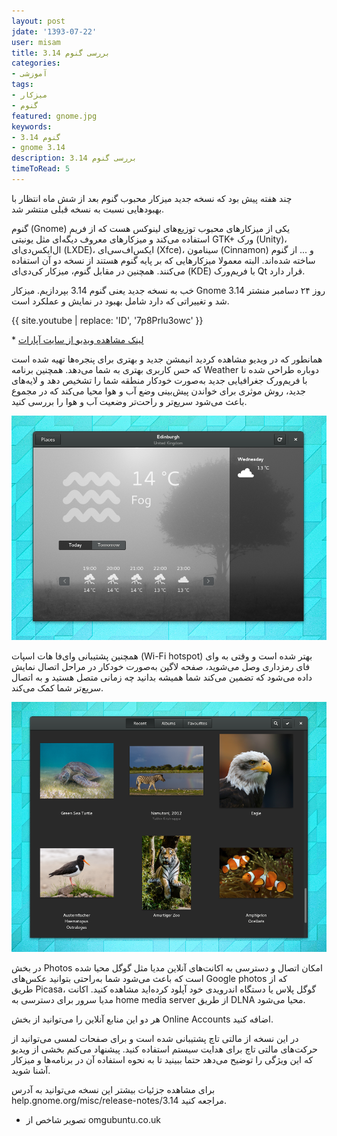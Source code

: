 ```yaml
---
layout: post
jdate: '1393-07-22'
user: misam
title: بررسی گنوم 3.14
categories:
- آموزشی
tags:
- میزکار
- گنوم
featured: gnome.jpg
keywords:
- گنوم 3.14
- gnome 3.14
description: بررسی گنوم 3.14
timeToRead: 5
---
```


چند هفته پیش بود که نسخه جدید میزکار محبوب گنوم بعد از شش ماه انتظار با بهبودهایی نسبت به نسخه قبلی منتشر شد.

گنوم (Gnome) یکی از میزکارهای محبوب توزیع‌های لینوکس هست که از فریم ورک <span dir="ltr">GTK+</span> استفاده می‌کند و میزکارهای معروف دیگه‌ای مثل یونیتی (Unity)، ال‌ایکس‌دی‌ای (LXDE)، ایکس‌اف‌سی‌ای (Xfce)، سینامون (Cinnamon) و ... از گنوم ساخته شده‌اند. البته معمولا میزکارهایی که بر پایه گنوم هستند از نسخه دو آن استفاده می‌کنند. همچنین در مقابل گنوم، میزکار کی‌دی‌ای (KDE) با فریم‌ورک Qt قرار دارد.

خب به نسخه جدید یعنی گنوم 3.14 بپردازیم. میزکار Gnome 3.14 روز ۲۴ دسامبر منشتر شد و تغییراتی که دارد شامل بهبود در نمایش و عملکرد است.

{{ site.youtube | replace: 'ID', '7p8Prlu3owc' }}

* [لینک مشاهده ویدیو از سایت آپارات](http://www.aparat.com/v/aC52d)

همانطور که در ویدیو مشاهده کردید انیمشن جدید و بهتری برای پنجره‌ها تهیه شده است که حس کاربری بهتری به شما می‌دهد. همچنین برنامه Weather دوباره طراحی شده تا با فریم‌ورک جغرافیایی جدید به‌صورت خودکار منطقه شما را تشخیص دهد و لایه‌های جدید، روش موثری برای خواندن پیش‌بینی وضع آب و هوا محیا می‌کند که در مجموع باعث می‌شود سریع‌تر و راحت‌تر وضعیت آب و هوا را بررسی کنید.

![gnome_3.14-weather](/images/gnome_3.14-weather.png)

همچنین پشتیبانی وای‌فا هات اسپات (Wi-Fi hotspot) بهتر شده است و وقتی به وای فای رمزداری وصل می‌شوید، صفحه لاگین به‌صورت خودکار در مراحل اتصال نمایش داده می‌شود که تضمین می‌کند شما همیشه بدانید چه زمانی متصل هستید و به اتصال سریع‌تر شما کمک می‌کند.

![gnome_3.14-photos](/images/gnome_3.14-photos.png)

در بخش Photos امکان اتصال و دسترسی به اکانت‌های آنلاین مدیا مثل گوگل محیا شده است که باعث می‌شود شما به‌راحتی بتوانید عکس‌های Google photos که از طریق Picasa، گوگل پلاس یا دستگاه اندرویدی خود آپلود کرده‌اید مشاهده کنید. اکانت مدیا سرور برای دسترسی به home media server از طریق DLNA محیا می‌شود.

هر دو این منابع آنلاین را می‌توانید از بخش Online Accounts اضافه کنید.

در این نسخه از مالتی تاچ پشتیبانی شده است و برای صفحات لمسی می‌توانید از حرکت‌های مالتی تاچ برای هدایت سیستم استفاده کنید. پیشنهاد می‌کنم بخشی از ویدیو که این ویژگی را توضیح می‌دهد حتما ببینید تا به نحوه استفاده آن در برنامه‌ها و میزکار آشنا شوید.

برای مشاهده جزئیات بیشتر این نسخه می‌توانید به آدرس help.gnome.org/misc/release-notes/3.14 مراجعه کنید.

* تصویر شاخص از omgubuntu.co.uk
